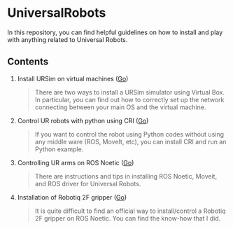 # UniversalRobots
In this repository, you can find helpful guidelines on how to install and play with anything related to Universal Robots.

Contents
----------------

1. Install URSim on virtual machines ([Go](./URSim_on_VM/README.md))

    > There are two ways to install a URSim simulator using Virtual Box. In particular, you can find out how to correctly set up the network connecting between your main OS and the virtual machine.

2. Control UR robots with python using CRI ([Go](./CRI_installation_guide/README.md))

    > If you want to control the robot using Python codes without using any middle ware (ROS, MoveIt, etc), you can install CRI and run an Python example.

3. Controlling UR arms on ROS Noetic ([Go](./Installation_guides/01_UR10_on_ROS-noetic/README.md))

    > There are instructions and tips in installing ROS Noetic, Moveit, and ROS driver for Universal Robots.

4. Installation of Robotiq 2F gripper ([Go](./Installation_guides/02_Robotiq_2F_gripper/README.md))

    > It is quite difficult to find an official way to install/control a Robotiq 2F gripper on ROS Noetic. You can find the know-how that I did.
